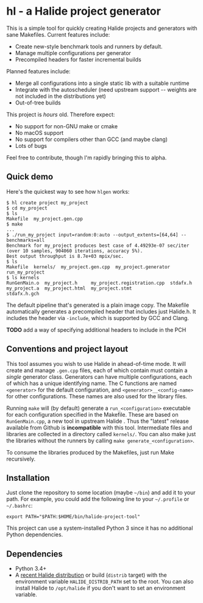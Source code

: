 # hl - a Halide project generator

This is a simple tool for quickly creating Halide projects and generators with
sane Makefiles. Current features include:

* Create new-style benchmark tools and runners by default.
* Manage multiple configurations per generator
* Precompiled headers for faster incremental builds

Planned features include:

* Merge all configurations into a single static lib with a suitable runtime
* Integrate with the autoscheduler (need upstream support -- weights are not included in the distributions yet)
* Out-of-tree builds

This project is _hours_ old. Therefore expect:

* No support for non-GNU make or cmake
* No macOS support
* No support for compilers other than GCC (and maybe clang)
* Lots of bugs

Feel free to contribute, though I'm rapidly bringing this to alpha.

## Quick demo

Here's the quickest way to see how `hlgen` works: 

    $ hl create project my_project
    $ cd my_project
    $ ls
    Makefile  my_project.gen.cpp
    $ make
    ...
    $ ./run_my_project input=random:0:auto --output_extents=[64,64] --benchmarks=all
    Benchmark for my_project produces best case of 4.49293e-07 sec/iter (over 10 samples, 904060 iterations, accuracy 5%).
    Best output throughput is 8.7e+03 mpix/sec.
    $ ls
    Makefile  kernels/  my_project.gen.cpp  my_project.generator  run_my_project
    $ ls kernels
    RunGenMain.o  my_project.h     my_project.registration.cpp  stdafx.h
    my_project.a  my_project.html  my_project.stmt              stdafx.h.gch

The default pipeline that's generated is a plain image copy. The Makefile automatically generates
a precompiled header that includes just Halide.h. It includes the header via `-include`, which is
supported by GCC and Clang.

**TODO** add a way of specifying additional headers to include in the PCH

## Conventions and project layout

This tool assumes you wish to use Halide in ahead-of-time mode. It will create and manage `.gen.cpp` files, each of
which contain must contain a _single_ generator class. Generators can have multiple configurations, each of which has
a unique identifying name. The C functions are named `<generator>` for the default configuration, and
`<generator>__<config-name>` for other configurations. These names are also used for the library files.

Running `make` will (by default) generate a `run_<configuration>` executable for each configuration specified in the
Makefile. These are based on `RunGenMain.cpp`, a new tool in upstream Halide . Thus the "latest" release available from
Github is **incompatible** with this tool. Intermediate files and libraries are collected in a directory called
`kernels/`. You can also make just the libraries without the runners by calling `make generate_<configuration>`.

To consume the libraries produced by the Makefiles, just run Make recursively.

## Installation

Just clone the repository to some location (maybe `~/bin`) and add it to your path. For example, you could add the
following line to your `~/.profile` or `~/.bashrc`:

    export PATH="$PATH:$HOME/bin/halide-project-tool"

This project can use a system-installed Python 3 since it has no additional Python dependencies.

## Dependencies

* Python 3.4+
* A [recent Halide distribution](https://buildbot.halide-lang.org/) or build (`distrib` target) with the environment
  variable `HALIDE_DISTRIB_PATH` set to the root. You can also install Halide to `/opt/halide` if you don't want to set
  an environment variable.
